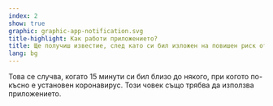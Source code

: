 ```yaml
---
index: 2
show: true
graphic: graphic-app-notification.svg
title-highlight: Как работи приложението?
title: Ще получиш известие, след като си бил изложен на повишен риск от инфектиране
lang: bg
---
```


Това се случва, когато 15 минути си бил близо до някого, при когото по-късно е установен коронавирус. Този човек също трябва да използва приложението.
